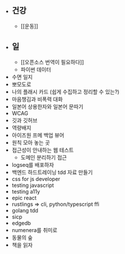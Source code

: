 - ## 건강
	- [[운동]]
- ## 일
	- [[오픈소스 번역이 필요하다]]
	- 파이썬 데이터
- 수면 일지
- 뽀모도로
- 나의 플래시 카드 (쉽게 수집하고 정리할 수 있는?)
- 마음챙김과 비폭력 대화
- 일본어 상용한자와 일본어 문따기
- WCAG
- 깃과 깃허브
- 역량배지
- 아이즈원 프메 백업 뷰어
- 원칙 모아 놓는 곳
- 접근성이 안내하는 웹 테스트
	- 도메인 분리하기 접근
- logseq를 배포하자
- 백엔드 하드트레이닝 tdd 자료 만들기
- css for js developer
- testing javascript
- testing a11y
- epic react
- rustlings => cli, python/typescript ffi
- golang tdd
- sicp
- edgedb
- numenera를 취미로
- 동물의 숲
- 책을 읽자